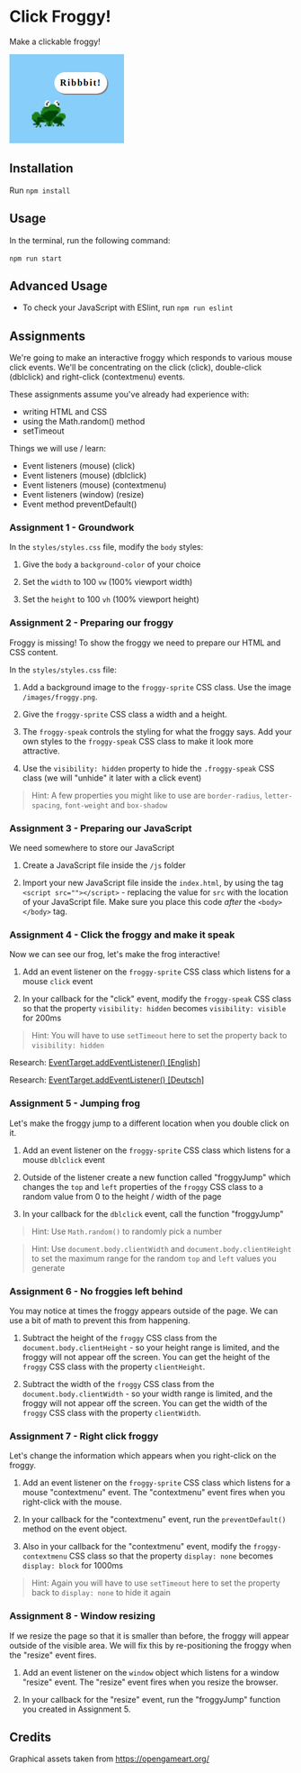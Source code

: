 # Click Froggy!

Make a clickable froggy!

![Click froggy](froggy-preview.png)

## Installation

Run `npm install`

## Usage

In the terminal, run the following command:

`npm run start`

## Advanced Usage

- To check your JavaScript with ESlint, run `npm run eslint`

## Assignments

We're going to make an interactive froggy which responds to various mouse click events. We'll be concentrating on the click (click), double-click (dblclick) and right-click (contextmenu) events.

These assignments assume you've already had experience with:
 
- writing HTML and CSS
- using the Math.random() method
- setTimeout

Things we will use / learn:

- Event listeners (mouse) (click)
- Event listeners (mouse) (dblclick)
- Event listeners (mouse) (contextmenu)
- Event listeners (window) (resize)
- Event method preventDefault()

### Assignment 1 - Groundwork

In the `styles/styles.css` file, modify the `body` styles:

1. Give the `body` a `background-color` of your choice

2. Set the `width` to 100 `vw` (100% viewport width)

3. Set the `height` to 100 `vh` (100% viewport height)

### Assignment 2 - Preparing our froggy

Froggy is missing! To show the froggy we need to prepare our HTML and CSS content.

In the `styles/styles.css` file:

1. Add a background image to the `froggy-sprite` CSS class. Use the image `/images/froggy.png`.

2. Give the `froggy-sprite` CSS class a width and a height.

3. The `froggy-speak` controls the styling for what the froggy says. Add your own styles to the `froggy-speak` CSS class to make it look more attractive.

4. Use the `visibility: hidden` property to hide the `.froggy-speak` CSS class (we will "unhide" it later with a click event) 

> Hint: A few properties you might like to use are `border-radius`, `letter-spacing`, `font-weight` and `box-shadow`

### Assignment 3 - Preparing our JavaScript

We need somewhere to store our JavaScript

1. Create a JavaScript file inside the `/js` folder

2. Import your new JavaScript file inside the `index.html`, by using the tag `<script src=""></script>` - replacing the value for `src` with the location of your JavaScript file. Make sure you place this code _after_ the `<body></body>` tag.

### Assignment 4 - Click the froggy and make it speak

Now we can see our frog, let's make the frog interactive!

1. Add an event listener on the `froggy-sprite` CSS class which listens for a mouse `click` event

2. In your callback for the "click" event, modify the `froggy-speak` CSS class so that the property `visibility: hidden` becomes `visibility: visible` for 200ms

> Hint: You will have to use `setTimeout` here to set the property back to `visibility: hidden`

Research: [EventTarget.addEventListener() [English]](https://developer.mozilla.org/en-US/docs/Web/API/EventTarget/addEventListener)

Research: [EventTarget.addEventListener() [Deutsch]](https://developer.mozilla.org/de/docs/Web/API/EventTarget/addEventListener)

### Assignment 5 - Jumping frog

Let's make the froggy jump to a different location when you double click on it.

1. Add an event listener on the `froggy-sprite` CSS class which listens for a mouse `dblclick` event

2. Outside of the listener create a new function called "froggyJump" which changes the `top` and `left` properties of the `froggy` CSS class to a random value from 0 to the height / width of the page

3. In your callback for the `dblclick` event, call the function "froggyJump"

> Hint: Use `Math.random()` to randomly pick a number

> Hint: Use `document.body.clientWidth` and `document.body.clientHeight` to set the maximum range for the random `top` and `left` values you generate

### Assignment 6 - No froggies left behind

You may notice at times the froggy appears outside of the page. We can use a bit of math to prevent this from happening.

1. Subtract the height of the `froggy` CSS class from the `document.body.clientHeight` - so your height range is limited, and the froggy will not appear off the screen. You can get the height of the `froggy` CSS class with the property `clientHeight`.

2. Subtract the width of the `froggy` CSS class from the `document.body.clientWidth` - so your width range is limited, and the froggy will not appear off the screen. You can get the width of the `froggy` CSS class with the property `clientWidth`.

### Assignment 7 - Right click froggy

Let's change the information which appears when you right-click on the froggy.

1. Add an event listener on the `froggy-sprite` CSS class which listens for a mouse "contextmenu" event. The "contextmenu" event fires when you right-click with the mouse.

2. In your callback for the "contextmenu" event, run the `preventDefault()` method on the event object.

3. Also in your callback for the "contextmenu" event, modify the `froggy-contextmenu` CSS class so that the property `display: none` becomes `display: block` for 1000ms

> Hint: Again you will have to use `setTimeout` here to set the property back to `display: none` to hide it again

### Assignment 8 - Window resizing

If we resize the page so that it is smaller than before, the froggy will appear outside of the visible area. We will fix this by re-positioning the froggy when the "resize" event fires.

1. Add an event listener on the `window` object which listens for a window "resize" event. The "resize" event fires when you resize the browser.

2. In your callback for the "resize" event, run the "froggyJump" function you created in Assignment 5.

## Credits

Graphical assets taken from https://opengameart.org/
